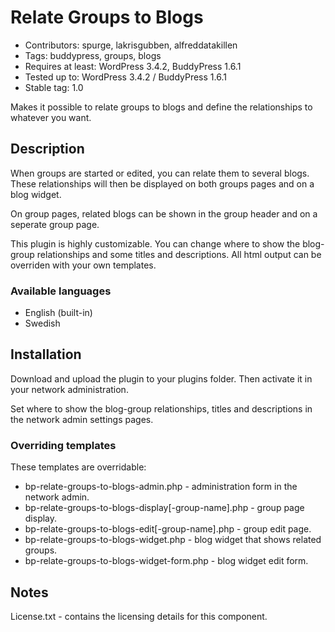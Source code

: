 Relate Groups to Blogs
======================

* Contributors: spurge, lakrisgubben, alfreddatakillen
* Tags: buddypress, groups, blogs
* Requires at least: WordPress 3.4.2, BuddyPress 1.6.1
* Tested up to: WordPress 3.4.2 / BuddyPress 1.6.1
* Stable tag: 1.0

Makes it possible to relate groups to blogs and define the relationships
to whatever you want.

Description
-----------

When groups are started or edited, you can relate them to several blogs.
These relationships will then be displayed on both groups pages and on a
blog widget.

On group pages, related blogs can be shown in the group header and on a
seperate group page.

This plugin is highly customizable. You can change where to show the
blog-group relationships and some titles and descriptions. All html
output can be overriden with your own templates.

### Available languages

* English (built-in)
* Swedish

Installation
------------

Download and upload the plugin to your plugins folder. Then activate it
in your network administration.

Set where to show the blog-group relationships, titles and descriptions
in the network admin settings pages.

### Overriding templates

These templates are overridable:

* bp-relate-groups-to-blogs-admin.php - administration form in the
  network admin.
* bp-relate-groups-to-blogs-display[-group-name].php - group page display.
* bp-relate-groups-to-blogs-edit[-group-name].php - group edit page.
* bp-relate-groups-to-blogs-widget.php - blog widget that shows related
  groups.
* bp-relate-groups-to-blogs-widget-form.php - blog widget edit form.

Notes
-----

License.txt - contains the licensing details for this component.
